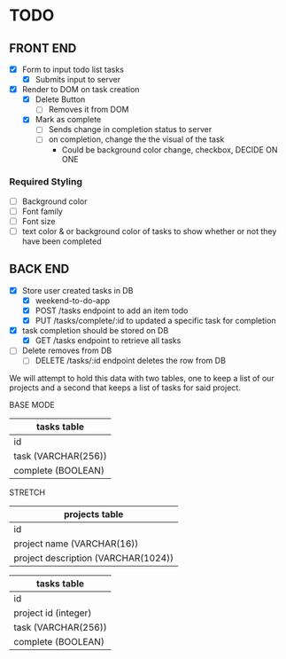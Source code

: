 # TODO

## FRONT END

- [x] Form to input todo list tasks
  - [x] Submits input to server
- [x] Render to DOM on task creation
  - [x] Delete Button
    - [ ] Removes it from DOM
  - [x] Mark as complete
    - [ ] Sends change in completion status to server
    - [ ] on completion, change the the visual of the task
      - Could be background color change, checkbox, DECIDE ON ONE

### Required Styling

- [ ] Background color
- [ ] Font family
- [ ] Font size
- [ ] text color & or background color of tasks to show whether or not they have been completed

## BACK END

- [x] Store user created tasks in DB
  - [x] weekend-to-do-app
  - [x] POST /tasks endpoint to add an item todo
  - [x] PUT /tasks/complete/:id to updated a specific task for completion
- [x] task completion should be stored on DB
  - [x] GET /tasks endpoint to retrieve all tasks
- [ ] Delete removes from DB
  - [ ] DELETE /tasks/:id endpoint deletes the row from DB

We will attempt to hold this data with two tables, one to keep a list of our projects and a second that keeps a list of tasks for said project.

BASE MODE

| tasks table         |
| ------------------- |
| id                  |
| task (VARCHAR(256)) |
| complete (BOOLEAN)  |

STRETCH

| projects table                      |
| ----------------------------------- |
| id                                  |
| project name (VARCHAR(16))          |
| project description (VARCHAR(1024)) |

| tasks table          |
| -------------------- |
| id                   |
| project id (integer) |
| task (VARCHAR(256))  |
| complete (BOOLEAN)   |

